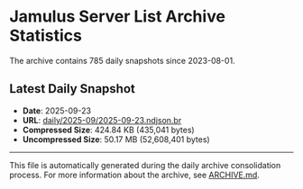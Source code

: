 # Jamulus Server List Archive Statistics

The archive contains 785 daily snapshots since 2023-08-01.

## Latest Daily Snapshot

- **Date**: 2025-09-23
- **URL**: [daily/2025-09/2025-09-23.ndjson.br](https://jamulus-archive.ap-south-1.linodeobjects.com/main/daily/2025-09/2025-09-23.ndjson.br)
- **Compressed Size**: 424.84 KB (435,041 bytes)
- **Uncompressed Size**: 50.17 MB (52,608,401 bytes)

---

This file is automatically generated during the daily archive consolidation process.
For more information about the archive, see [ARCHIVE.md](ARCHIVE.md).
